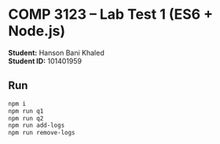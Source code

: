 # COMP 3123 – Lab Test 1 (ES6 + Node.js)
**Student:** Hanson Bani Khaled  
**Student ID:** 101401959

## Run
```bash
npm i
npm run q1
npm run q2
npm run add-logs
npm run remove-logs
